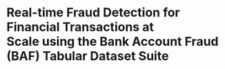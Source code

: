 # Real-time Fraud Detection for Financial Transactions at Scale using the Bank Account Fraud (BAF) Tabular Dataset Suite